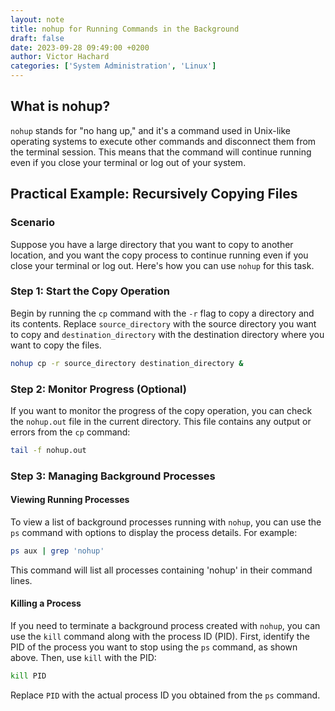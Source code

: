 ```yaml
---
layout: note
title: nohup for Running Commands in the Background
draft: false
date: 2023-09-28 09:49:00 +0200
author: Victor Hachard
categories: ['System Administration', 'Linux']
---
```


## What is nohup?

`nohup` stands for "no hang up," and it's a command used in Unix-like operating systems to execute other commands and disconnect them from the terminal session. This means that the command will continue running even if you close your terminal or log out of your system.

## Practical Example: Recursively Copying Files

### Scenario

Suppose you have a large directory that you want to copy to another location, and you want the copy process to continue running even if you close your terminal or log out. Here's how you can use `nohup` for this task.

### Step 1: Start the Copy Operation

Begin by running the `cp` command with the `-r` flag to copy a directory and its contents. Replace `source_directory` with the source directory you want to copy and `destination_directory` with the destination directory where you want to copy the files.

```sh
nohup cp -r source_directory destination_directory &
```

### Step 2: Monitor Progress (Optional)

If you want to monitor the progress of the copy operation, you can check the `nohup.out` file in the current directory. This file contains any output or errors from the `cp` command:

```sh
tail -f nohup.out
```

### Step 3: Managing Background Processes

#### Viewing Running Processes

To view a list of background processes running with `nohup`, you can use the `ps` command with options to display the process details. For example:

```sh
ps aux | grep 'nohup'
```

This command will list all processes containing 'nohup' in their command lines.

#### Killing a Process

If you need to terminate a background process created with `nohup`, you can use the `kill` command along with the process ID (PID). First, identify the PID of the process you want to stop using the `ps` command, as shown above. Then, use `kill` with the PID:

```sh
kill PID
```

Replace `PID` with the actual process ID you obtained from the `ps` command.
